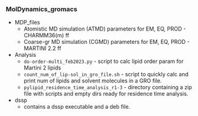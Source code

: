 ### MolDynamics_gromacs
- MDP_files
  - Atomistic MD simulation (ATMD) parameters for EM, EQ, PROD - CHARMM36(m) ff
  - Coarse-gr MD simulation (CGMD) parameters for EM, EQ, PROD - MARTINI 2.2 ff
- Analysis
  - `do-order-multi_feb2023.py` - script to calc lipid order param for Martini 2 lipids
  - `count_num_of_lip-sol_in_gro_file.sh` - script to quickly calc and print num of lipids and solvent molecules in a GRO file.
  - `pylipid_residence_time_analysis_r1-3` - directory containing a zip file with scripts and empty dirs ready for residence time analysis.
- dssp
  - contains a dssp executable and a deb file.
